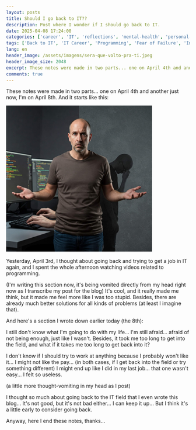 ```yaml
---
layout: posts
title: Should I go back to IT??
description: Post where I wonder if I should go back to IT.
date: 2025-04-08 17:24:00
categories: ['career', 'IT', 'reflections', 'mental-health', 'personal-projects']
tags: ['Back to IT', 'IT Career', 'Programming', 'Fear of Failure', 'Insecurity', 'Discouragement', 'Employment', 'Remuneration', 'Feeling of Uselessness', 'Blog']
lang: en
header_image: /assets/imagens/sera-que-volto-pra-ti.jpeg
header_image_size: 2048
excerpt: These notes were made in two parts... one on April 4th and another just now, I'm on April 8th. And...
comments: true
---
```


These notes were made in two parts... one on April 4th and another just now, I'm on April 8th. And it starts like this:

<img loading='lazy' alt="Should I go back to IT??" src="/assets/imagens/sera-que-volto-pra-ti.jpeg" width="400" height="400">

Yesterday, April 3rd, I thought about going back and trying to get a job in IT again, and I spent the whole afternoon watching videos related to programming.

(I'm writing this section now, it's being vomited directly from my head right now as I transcribe my post for the blog)
It's cool, and it really made me think, but it made me feel more like I was too stupid. Besides, there are already much better solutions for all kinds of problems (at least I imagine that).

And here's a section I wrote down earlier today (the 8th):

I still don't know what I'm going to do with my life... I'm still afraid... afraid of not being enough, just like I wasn't. Besides, it took me too long to get into the field, and what if it takes me too long to get back into it?

I don't know if I should try to work at anything because I probably won't like it... I might not like the pay... (in both cases, if I get back into the field or try something different) I might end up like I did in my last job... that one wasn't easy... I felt so useless.

(a little more thought-vomiting in my head as I post)

I thought so much about going back to the IT field that I even wrote this blog... It's not good, but it's not bad either... I can keep it up... But I think it's a little early to consider going back.

Anyway, here I end these notes, thanks...